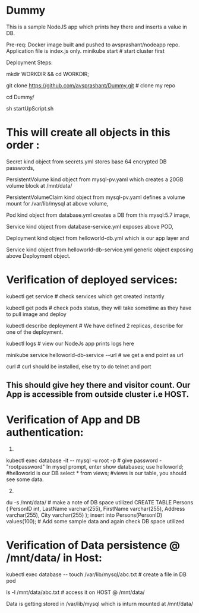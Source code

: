 # Dummy
This is a sample NodeJS app which prints hey there and inserts a value in DB.

Pre-req:
Docker image built and pushed to avsprashant/nodeapp repo. Application file is index.js only.
minikube start # start cluster first

Deployment Steps:

mkdir WORKDIR && cd WORKDIR; 

git clone https://github.com/avsprashant/Dummy.git    # clone my repo

cd Dummy/

sh startUpScript.sh 
# This will create all objects in this order :
Secret kind object from secrets.yml stores base 64 encrypted DB passwords, 

PersistentVolume kind object from  mysql-pv.yaml which creates a 20GB volume block at /mnt/data/

PersistentVolumeClaim kind object from  mysql-pv.yaml defines a volume mount for /var/lib/mysql at above volume,

Pod kind object from database.yml creates a DB from this mysql:5.7 image,

Service kind object from database-service.yml exposes above POD,

Deployment kind object from helloworld-db.yml which is our app layer and 

Service kind object from helloworld-db-service.yml generic object exposing above Deployment object.

# Verification of deployed services:
kubectl get service   # check services which get created instantly

kubectl get pods      # check pods status, they will take sometime as they have to pull image and deploy

kubectl describe deployment <helloworld-deployment-randomString>  # We have defined 2 replicas, describe for one of the deployment.

kubectl logs <helloworld-deployment-randomString>   # view our NodeJs app prints logs here

minikube service helloworld-db-service --url    # we get a end point as url

curl <URL>  # curl should be installed, else try to do telnet and port

## This should give hey there and visitor count. Our App is accessible from outside cluster i.e HOST.

# Verification of App and DB authentication:
1)

kubectl exec database -it -- mysql -u root -p     # give password - "rootpassword"
In mysql prompt, enter 
show databases;
use helloworld;       #helloworld is our DB
select * from views;  #views is our table, you should see some data.

2)

du -s /mnt/data/    # make a note of DB space utilized
CREATE TABLE Persons (
    PersonID int,
    LastName varchar(255),
    FirstName varchar(255),
    Address varchar(255),
    City varchar(255) 
);
insert into Persons(PersonID) values(100); # Add some sample data and again check DB space utilized

# Verification of Data persistence @ /mnt/data/ in Host:
kubectl exec database -- touch /var/lib/mysql/abc.txt # create a file in DB pod

ls -l /mnt/data/abc.txt # access it on HOST @ /mnt/data/

Data is getting stored in /var/lib/mysql which is inturn mounted at /mnt/data/
